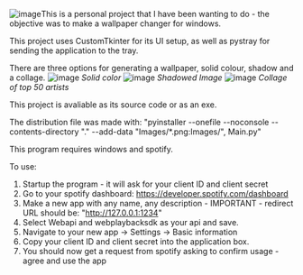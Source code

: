 ![image](https://github.com/user-attachments/assets/90c907e2-12c6-4c75-b3bc-7a949edc0977)This is a personal project that I have been wanting to do - the objective was to make a wallpaper changer for windows.

This project uses CustomTkinter for its UI setup, as well as pystray for sending the application to the tray.

There are three options for generating a wallpaper, solid colour, shadow and a collage.
![image](https://github.com/user-attachments/assets/133b9570-50b2-490d-8f21-4037fb4547ed)
_Solid color_
![image](https://github.com/user-attachments/assets/8a9ea9d4-0f40-4c78-827e-53376fd09fb4)
_Shadowed Image_
![image](https://github.com/user-attachments/assets/6feb851f-7af4-4fdc-8a57-948cab666e81)
_Collage of top 50 artists_


This project is avaliable as its source code or as an exe.

The distribution file was made with: "pyinstaller --onefile --noconsole  --contents-directory "." --add-data "Images/*.png:Images/", Main.py"

This program requires windows and spotify.

To use:
1. Startup the program - it will ask for your client ID and client secret
2. Go to your spotify dashboard: https://developer.spotify.com/dashboard
3. Make a new app with any name, any description - IMPORTANT - redirect URL should be: "http://127.0.0.1:1234"
4. Select Webapi and webplaybacksdk as your api and save.
5. Navigate to your new app -> Settings -> Basic information
6. Copy your client ID and client secret into the application box.
7. You should now get a request from spotify asking to confirm usage - agree and use the app


 
